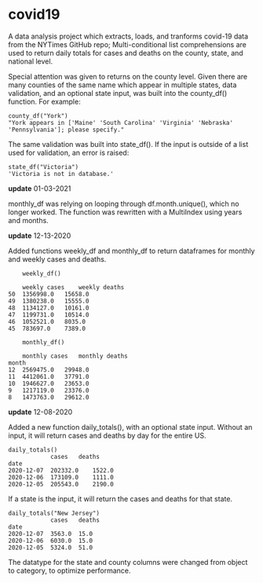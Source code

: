 # covid19
A data analysis project which extracts, loads, and tranforms covid-19 data from the NYTimes GitHub repo; 
Multi-conditional list comprehensions are used to return daily totals for cases and deaths on the county, state, and national level.

Special attention was given to returns on the county level. Given there are many counties of the same name which appear in multiple states,
data validation, and an optional state input, was built into the county_df() function. For example:

    county_df("York")
    "York appears in ['Maine' 'South Carolina' 'Virginia' 'Nebraska' 'Pennsylvania']; please specify."

The same validation was built into state_df(). If the input is outside of a list used for validation, 
an error is raised: 
    
    state_df("Victoria")
    'Victoria is not in database.'


__update__ 01-03-2021

monthly_df was relying on looping through df.month.unique(), which no longer worked.
The function was rewritten with a MultiIndex using years and months. 


__update__ 12-13-2020

Added functions weekly_df and monthly_df to return dataframes for monthly and weekly cases and deaths. 
        
        weekly_df()

        weekly cases 	weekly deaths
    50 	1356998.0 	15658.0
    49 	1380238.0 	15555.0
    48 	1134127.0 	10161.0
    47 	1199731.0 	10514.0
    46 	1052521.0 	8035.0
    45 	783697.0 	7389.0
    
        monthly_df()

        monthly cases 	monthly deaths
    month 		
    12 	2569475.0 	29948.0
    11 	4412061.0 	37791.0
    10 	1946627.0 	23653.0
    9 	1217119.0 	23376.0
    8 	1473763.0 	29612.0


__update__ 12-08-2020

Added a new function daily_totals(), with an optional state input.
Without an input, it will return cases and deaths by day for the entire US. 
    
    daily_totals()
                cases 	deaths
    date 		
    2020-12-07 	202332.0 	1522.0
    2020-12-06 	173109.0 	1111.0
    2020-12-05 	205543.0 	2190.0
    
If a state is the input, it will return the cases and deaths for that state. 
    
    daily_totals("New Jersey")
                cases 	deaths
    date 		
    2020-12-07 	3563.0 	15.0
    2020-12-06 	6030.0 	15.0
    2020-12-05 	5324.0 	51.0
    
The datatype for the state and county columns were changed from object to category, to optimize performance. 
